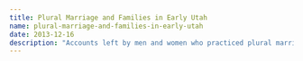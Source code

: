 ```yaml
---
title: Plural Marriage and Families in Early Utah
name: plural-marriage-and-families-in-early-utah 
date: 2013-12-16
description: "Accounts left by men and women who practiced plural marriage attest to the challenges and difficulties they experienced, such as financial difficulty, interpersonal strife, and some wives’ longing for the sustained companionship of their husbands. But accounts also record the love and joy many found within their families." 
---
```

